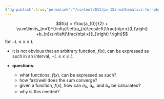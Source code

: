 ```yaml
---
{"dg-publish":true,"permalink":"/content/011/px-153-mathematics-for-physicists/term-2/px-153-j-fourier-series/px-153-j1-introduction/","noteIcon":"1","created":"2024-11-25T10:50:32.000+00:00","updated":"2024-12-03T17:13:37.177+00:00"}
---
```


$$f(x) = \frac{a_{0}}{2} + \sum\limits_{n=1}^{\infty}\left(a_{n}\cos\left(\frac{n\pi x}{L}\right) +b_{n}\sin\left(\frac{n\pi x}{L}\right) \right)$$
	for $-L \leq x \leq L$
- it is not obvious that an arbitrary function, $f(x)$, can be expressed as such in an interval, $-L \leq x \leq L$ 

- **questions**:
	- what functions, $f(x)$, can be expressed as such?
	- how fast/well does the sum converge?
	- given a function, $f(x)$, how can $a_{0}$, $a_{n}$, and $b_{n}$ be calculated?
	- why is this needed?
